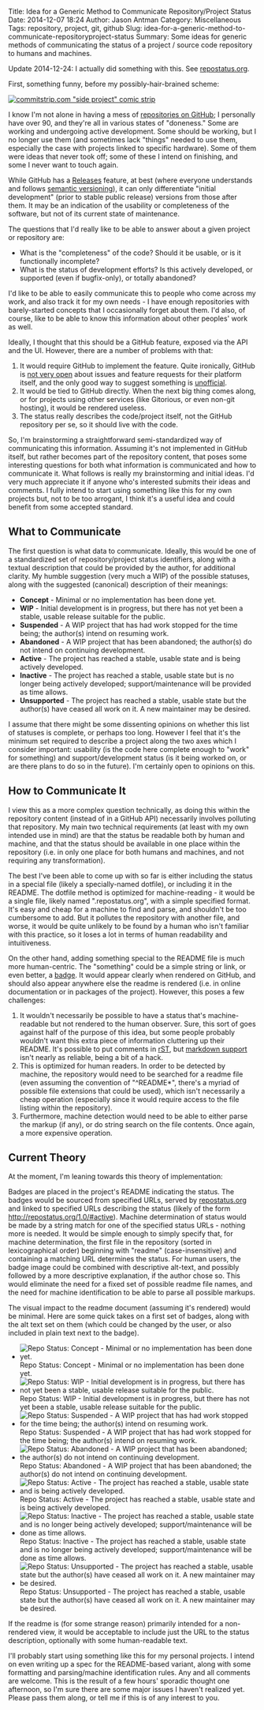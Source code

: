 Title: Idea for a Generic Method to Communicate Repository/Project Status
Date: 2014-12-07 18:24
Author: Jason Antman
Category: Miscellaneous
Tags: repository, project, git, github
Slug: idea-for-a-generic-method-to-communicate-repositoryproject-status
Summary: Some ideas for generic methods of communicating the status of a project / source code repository to humans and machines.

Update 2014-12-24: I actually did something with this. See [repostatus.org](http://www.repostatus.org).

First, something funny, before my possibly-hair-brained scheme:

[![commitstrip.com "side project" comic strip](http://www.commitstrip.com/wp-content/uploads/2014/11/Strip-Side-project-650-finalenglish.jpg)](http://www.commitstrip.com/en/2014/11/25/west-side-project-story/)

I know I'm not alone in having a mess of [repositories on GitHub](https://github.com/jantman?tab=repositories); I personally have over 90, and they're
all in various states of "doneness." Some are working and undergoing active development. Some should be
working, but I no longer use them (and sometimes lack "things" needed to use them, especially the case
with projects linked to specific hardware). Some of them were ideas that never took off; some of these
I intend on finishing, and some I never want to touch again.

While GitHub has a [Releases](https://help.github.com/articles/about-releases/) feature, at best (where everyone
understands and follows [semantic versioning](http://semver.org/)), it can only differentiate "initial development"
(prior to stable public release) versions from those after them. It may be an indication of the usability or completeness
of the software, but not of its current state of maintenance.

The questions that I'd really like to be able to answer about a given project or repository are:

* What is the "completeness" of the code? Should it be usable, or is it functionally incomplete?
* What is the status of development efforts? Is this actively developed, or supported (even if bugfix-only), or totally abandoned?

I'd like to be able to easily communicate this to people who come across my work, and also
track it for my own needs - I have enough repositories with barely-started concepts that I
occasionally forget about them. I'd also, of course, like to be able to know this information
about other peoples' work as well.

Ideally, I thought that this should be a GitHub feature, exposed via the API and the UI. However,
there are a number of problems with that:

1. It would require GitHub to implement the feature. Quite ironically, GitHub is [not very open](https://github.com/isaacs/github/issues/6)
about issues and feature requests for their platform itself, and the only good way to suggest something is [unofficial](https://github.com/isaacs/github).
2. It would be tied to GitHub directly. When the next big thing comes along, or for projects using other services (like Gitorious, or even non-git hosting),
it would be rendered useless.
3. The status really describes the code/project itself, not the GitHub repository per se, so it should live with the code.

So, I'm brainstorming a straightforward semi-standardized way of communicating this information. Assuming
it's not implemented in GitHub itself, but rather becomes part of the repository content, that poses some
interesting questions for both what information is communicated and how to communicate it. What follows is
really my brainstorming and initial ideas. I'd very much appreciate it if anyone who's interested submits
their ideas and comments. I fully intend to start using something like this for my own projects but, not to
be too arrogant, I think it's a useful idea and could benefit from some accepted standard.

What to Communicate
--------------------

The first question is what data to communicate. Ideally, this would be one of a standardized set of
repository/project status identifiers, along with a textual description that could be provided by
the author, for additional clarity. My humble suggestion (very much a WIP) of the possible statuses,
along with the suggested (canonical) description of their meanings:

* __Concept__ - Minimal or no implementation has been done yet.
* __WIP__ - Initial development is in progress, but there has not yet been a stable, usable release suitable for the public.
* __Suspended__ - A WIP project that has had work stopped for the time being; the author(s) intend on resuming work.
* __Abandoned__ - A WIP project that has been abandoned; the author(s) do not intend on continuing development.
* __Active__ - The project has reached a stable, usable state and is being actively developed.
* __Inactive__ - The project has reached a stable, usable state but is no longer being actively developed; support/maintenance will be provided as time allows.
* __Unsupported__ - The project has reached a stable, usable state but the author(s) have ceased all work on it. A new maintainer may be desired.

I assume that there might be some dissenting opinions on whether this list of statuses is complete, or perhaps too long.
However I feel that it's the minimum set required to describe a project along the two axes which I consider important:
usability (is the code here complete enough to "work" for something) and support/development status (is it being worked on,
or are there plans to do so in the future). I'm certainly open to opinions on this.

How to Communicate It
---------------------

I view this as a more complex question technically, as doing this within the repository content (instead of in a GitHub API)
necessarily involves polluting that repository. My main two technical requirements (at least with my own intended use in mind)
are that the status be readable both by human and machine, and that the status should be available in one place within the
repository (i.e. in only one place for both humans and machines, and not requiring any transformation).

The best I've been able to come up with so far is either including the status in a special file (likely a specially-named dotfile),
or including it in the README. The dotfile method is optimized for machine-reading - it would be a single file, likely named
".repostatus.org", with a simple specified format. It's easy and cheap for a machine to find and parse, and shouldn't be too cumbersome
to add. But it pollutes the repository with another file, and worse, it would be quite unlikely to be found by a human who isn't
familiar with this practice, so it loses a lot in terms of human readability and intuitiveness.

On the other hand, adding something special to the README file is much more human-centric. The "something" could be a simple
string or link, or even better, a [badge](http://shields.io/). It would appear clearly when rendered on GitHub, and should also appear anywhere
else the readme is rendered (i.e. in online documentation or in packages of the project). However, this poses a few challenges:

1. It wouldn't necessarily be possible to have a status that's machine-readable but not rendered to the human observer. Sure, this
sort of goes against half of the purpose of this idea, but some people probably wouldn't want this extra piece of information
cluttering up their README. It's possible to put comments in [rST](http://docutils.sourceforge.net/docs/ref/rst/restructuredtext.html#comments),
but [markdown support](http://stackoverflow.com/questions/4823468/store-comments-in-markdown-syntax) isn't nearly as reliable,
being a bit of a hack.
2. This is optimized for human readers. In order to be detected by machine, the repository would need to be searched for
a readme file (even assuming the convention of "^README*", there's a myriad of possible file extensions that could be used),
which isn't necessarily a cheap operation (especially since it would require access to the file listing within the repository).
3. Furthermore, machine detection would need to be able to either parse the markup (if any), or do string search on the file
contents. Once again, a more expensive operation.

Current Theory
---------------

At the moment, I'm leaning towards this theory of implementation:

Badges are placed in the project's README indicating the status. The badges would be sourced from specified URLs, served
by [repostatus.org](http://repostatus.org) and linked to specified URLs describing the status (likely of the form
http://repostatus.org/1.0/#active). Machine determination of status would be made by a string match for one of
the specified status URLs - nothing more is needed. It would be simple enough to simply specify that, for machine
determination, the first file in the repository (sorted in lexicographical order) beginning with "readme" (case-insensitive) and containing
a matching URL determines the status. For human users, the badge image could be combined with descriptive alt-text, and
possibly followed by a more descriptive explanation, if the author chose so. This would eliminate the need for a fixed
set of possible readme file names, and the need for machine identification to be able to parse all possible markups.


The visual impact to the readme document (assuming it's rendered) would be minimal. Here are some quick takes on
a first set of badges, along with the alt text set on them (which could be changed by the user, or also included
in plain text next to the badge).

* ![Repo Status: Concept - Minimal or no implementation has been done yet.](http://img.shields.io/badge/repo%20status-Concept-ffffff.svg) Repo Status: Concept - Minimal or no implementation has been done yet.
* ![Repo Status: WIP - Initial development is in progress, but there has not yet been a stable, usable release suitable for the public.](http://img.shields.io/badge/repo%20status-WIP-yellow.svg) Repo Status: WIP - Initial development is in progress, but there has not yet been a stable, usable release suitable for the public.
* ![Repo Status: Suspended - A WIP project that has had work stopped for the time being; the author(s) intend on resuming work.](http://img.shields.io/badge/repo%20status-Suspended-orange.svg) Repo Status: Suspended - A WIP project that has had work stopped for the time being; the author(s) intend on resuming work.
* ![Repo Status: Abandoned - A WIP project that has been abandoned; the author(s) do not intend on continuing development.](http://img.shields.io/badge/repo%20status-Abandoned-000000.svg) Repo Status: Abandoned - A WIP project that has been abandoned; the author(s) do not intend on continuing development.
* ![Repo Status: Active - The project has reached a stable, usable state and is being actively developed.](http://img.shields.io/badge/repo%20status-Active-brightgreen.svg) Repo Status: Active - The project has reached a stable, usable state and is being actively developed.
* ![Repo Status: Inactive - The project has reached a stable, usable state and is no longer being actively developed; support/maintenance will be done as time allows.](http://img.shields.io/badge/repo%20status-Inactive-yellowgreen.svg) Repo Status: Inactive - The project has reached a stable, usable state and is no longer being actively developed; support/maintenance will be done as time allows.
* ![Repo Status: Unsupported - The project has reached a stable, usable state but the author(s) have ceased all work on it. A new maintainer may be desired.](http://img.shields.io/badge/repo%20status-Unsupported-lightgrey.svg) Repo Status: Unsupported - The project has reached a stable, usable state but the author(s) have ceased all work on it. A new maintainer may be desired.

If the readme is (for some strange reason) primarily intended for a non-rendered view, it would be acceptable to
include just the URL to the status description, optionally with some human-readable text.

I'll probably start using something like this for my personal projects. I intend on even writing up a spec
for the README-based variant, along with some formatting and parsing/machine identification rules. Any and
all comments are welcome. This is the result of a few hours' sporadic thought one afternoon, so I'm sure there
are some major issues I haven't realized yet. Please pass them along, or tell me if this is of any interest to you.
